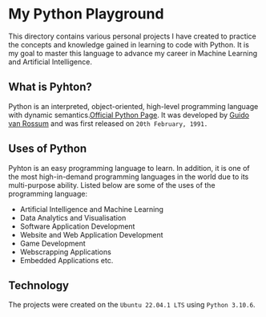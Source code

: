 # My Python Playground

This directory contains various personal projects I have created to practice the concepts and knowledge gained in learning to code with Python. It is my goal to master this language to advance my career in Machine Learning and Artificial Intelligence.

## What is Pyhton?
Python is an interpreted, object-oriented, high-level programming language with dynamic semantics.[Official Python Page](https://www.python.org/doc/essays/blurb/). It was developed by [Guido van Rossum](https://en.wikipedia.org/wiki/Guido_van_Rossum) and was first released on `20th February, 1991.` 

## Uses of Python
Pyhton is an easy programming language to learn. In addition, it is one of the most high-in-demand programming languages in the world due to its multi-purpose ability. Listed below are some of the uses of the programming language:

- Artificial Intelligence and Machine Learning
- Data Analytics and Visualisation
- Software Application Development
- Website and Web Application Development
- Game Development
- Webscrapping Applications
- Embedded Applications etc.

## Technology

The projects were created on the `Ubuntu 22.04.1 LTS` using `Python 3.10.6`. 
